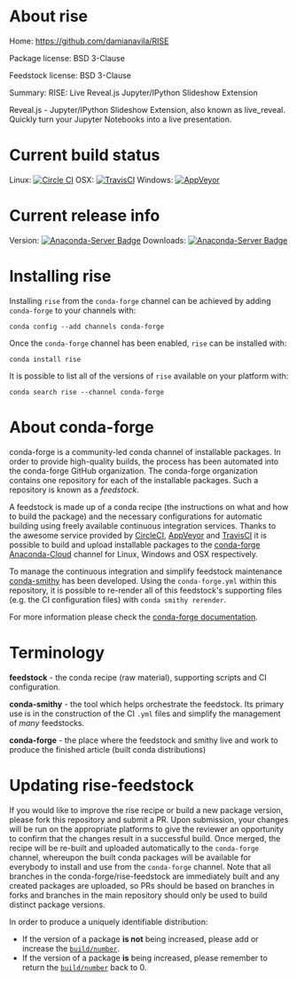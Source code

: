 About rise
==========

Home: https://github.com/damianavila/RISE

Package license: BSD 3-Clause

Feedstock license: BSD 3-Clause

Summary: RISE: Live Reveal.js Jupyter/IPython Slideshow Extension

Reveal.js - Jupyter/IPython Slideshow Extension, also known as live_reveal. Quickly turn your Jupyter Notebooks into a live presentation.

Current build status
====================

Linux: [![Circle CI](https://circleci.com/gh/conda-forge/rise-feedstock.svg?style=shield)](https://circleci.com/gh/conda-forge/rise-feedstock)
OSX: [![TravisCI](https://travis-ci.org/conda-forge/rise-feedstock.svg?branch=master)](https://travis-ci.org/conda-forge/rise-feedstock)
Windows: [![AppVeyor](https://ci.appveyor.com/api/projects/status/github/conda-forge/rise-feedstock?svg=True)](https://ci.appveyor.com/project/conda-forge/rise-feedstock/branch/master)

Current release info
====================
Version: [![Anaconda-Server Badge](https://anaconda.org/conda-forge/rise/badges/version.svg)](https://anaconda.org/conda-forge/rise)
Downloads: [![Anaconda-Server Badge](https://anaconda.org/conda-forge/rise/badges/downloads.svg)](https://anaconda.org/conda-forge/rise)

Installing rise
===============

Installing `rise` from the `conda-forge` channel can be achieved by adding `conda-forge` to your channels with:

```
conda config --add channels conda-forge
```

Once the `conda-forge` channel has been enabled, `rise` can be installed with:

```
conda install rise
```

It is possible to list all of the versions of `rise` available on your platform with:

```
conda search rise --channel conda-forge
```


About conda-forge
=================

conda-forge is a community-led conda channel of installable packages.
In order to provide high-quality builds, the process has been automated into the
conda-forge GitHub organization. The conda-forge organization contains one repository
for each of the installable packages. Such a repository is known as a *feedstock*.

A feedstock is made up of a conda recipe (the instructions on what and how to build
the package) and the necessary configurations for automatic building using freely
available continuous integration services. Thanks to the awesome service provided by
[CircleCI](https://circleci.com/), [AppVeyor](http://www.appveyor.com/)
and [TravisCI](https://travis-ci.org/) it is possible to build and upload installable
packages to the [conda-forge](https://anaconda.org/conda-forge)
[Anaconda-Cloud](http://docs.anaconda.org/) channel for Linux, Windows and OSX respectively.

To manage the continuous integration and simplify feedstock maintenance
[conda-smithy](http://github.com/conda-forge/conda-smithy) has been developed.
Using the ``conda-forge.yml`` within this repository, it is possible to re-render all of
this feedstock's supporting files (e.g. the CI configuration files) with ``conda smithy rerender``.

For more information please check the [conda-forge documentation](https://conda-forge.org/docs/).

Terminology
===========

**feedstock** - the conda recipe (raw material), supporting scripts and CI configuration.

**conda-smithy** - the tool which helps orchestrate the feedstock.
                   Its primary use is in the construction of the CI ``.yml`` files
                   and simplify the management of *many* feedstocks.

**conda-forge** - the place where the feedstock and smithy live and work to
                  produce the finished article (built conda distributions)


Updating rise-feedstock
=======================

If you would like to improve the rise recipe or build a new
package version, please fork this repository and submit a PR. Upon submission,
your changes will be run on the appropriate platforms to give the reviewer an
opportunity to confirm that the changes result in a successful build. Once
merged, the recipe will be re-built and uploaded automatically to the
`conda-forge` channel, whereupon the built conda packages will be available for
everybody to install and use from the `conda-forge` channel.
Note that all branches in the conda-forge/rise-feedstock are
immediately built and any created packages are uploaded, so PRs should be based
on branches in forks and branches in the main repository should only be used to
build distinct package versions.

In order to produce a uniquely identifiable distribution:
 * If the version of a package **is not** being increased, please add or increase
   the [``build/number``](http://conda.pydata.org/docs/building/meta-yaml.html#build-number-and-string).
 * If the version of a package **is** being increased, please remember to return
   the [``build/number``](http://conda.pydata.org/docs/building/meta-yaml.html#build-number-and-string)
   back to 0.